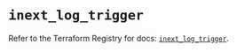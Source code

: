# `inext_log_trigger`

Refer to the Terraform Registry for docs: [`inext_log_trigger`](https://registry.terraform.io/providers/checkpointsw/infinity-next/1.2.0/docs/resources/inext_log_trigger).
